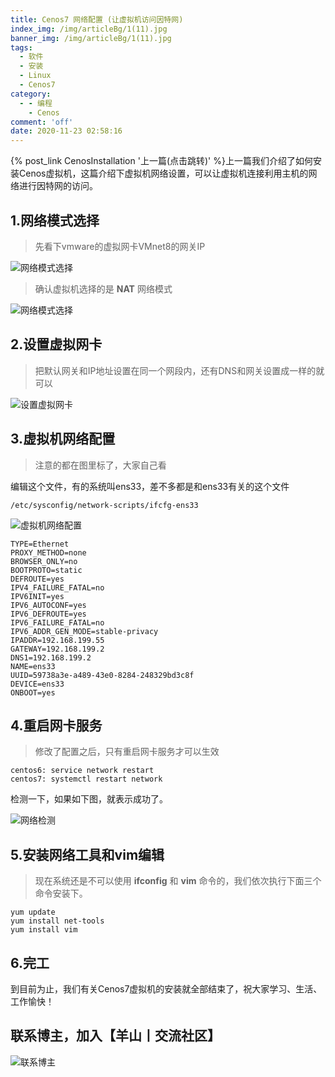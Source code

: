 ```yaml
---
title: Cenos7 网络配置 (让虚拟机访问因特网)
index_img: /img/articleBg/1(11).jpg
banner_img: /img/articleBg/1(11).jpg
tags:
  - 软件
  - 安装
  - Linux
  - Cenos7
category:
  - - 编程
    - Cenos
comment: 'off'
date: 2020-11-23 02:58:16
---
```


{% post_link CenosInstallation '上一篇(点击跳转)' %}上一篇我们介绍了如何安装Cenos虚拟机，这篇介绍下虚拟机网络设置，可以让虚拟机连接利用主机的网络进行因特网的访问。

<!-- more -->

## 1.网络模式选择

> 先看下vmware的虚拟网卡VMnet8的网关IP

![网络模式选择](/img/articleContent/Cenos7NetWorkSetting/CenosNetWorkSetting0.png)

> 确认虚拟机选择的是 **NAT** 网络模式

![网络模式选择](/img/articleContent/Cenos7NetWorkSetting/CenosNetWorkSetting1.png)

## 2.设置虚拟网卡

> 把默认网关和IP地址设置在同一个网段内，还有DNS和网关设置成一样的就可以

![设置虚拟网卡](/img/articleContent/Cenos7NetWorkSetting/CenosNetWorkSetting2.png)

## 3.虚拟机网络配置

> 注意的都在图里标了，大家自己看

编辑这个文件，有的系统叫ens33，差不多都是和ens33有关的这个文件
```
/etc/sysconfig/network-scripts/ifcfg-ens33
```

![虚拟机网络配置](/img/articleContent/Cenos7NetWorkSetting/CenosNetWorkSetting3.png)

```
TYPE=Ethernet
PROXY_METHOD=none
BROWSER_ONLY=no
BOOTPROTO=static
DEFROUTE=yes
IPV4_FAILURE_FATAL=no
IPV6INIT=yes
IPV6_AUTOCONF=yes
IPV6_DEFROUTE=yes
IPV6_FAILURE_FATAL=no
IPV6_ADDR_GEN_MODE=stable-privacy
IPADDR=192.168.199.55
GATEWAY=192.168.199.2
DNS1=192.168.199.2
NAME=ens33
UUID=59738a3e-a489-43e0-8284-248329bd3c8f
DEVICE=ens33
ONBOOT=yes
```

## 4.重启网卡服务

> 修改了配置之后，只有重启网卡服务才可以生效

```
centos6: service network restart
centos7: systemctl restart network
```

检测一下，如果如下图，就表示成功了。

![网络检测](/img/articleContent/Cenos7NetWorkSetting/CenosNetWorkSetting4.png)

## 5.安装**网络工具**和**vim**编辑

> 现在系统还是不可以使用 **ifconfig** 和 **vim** 命令的，我们依次执行下面三个命令安装下。

```
yum update
yum install net-tools
yum install vim
```

## 6.完工

到目前为止，我们有关Cenos7虚拟机的安装就全部结束了，祝大家学习、生活、工作愉快！


## 联系博主，加入【羊山丨交流社区】
![联系博主](/img/icon/wechatFindMe.png)
